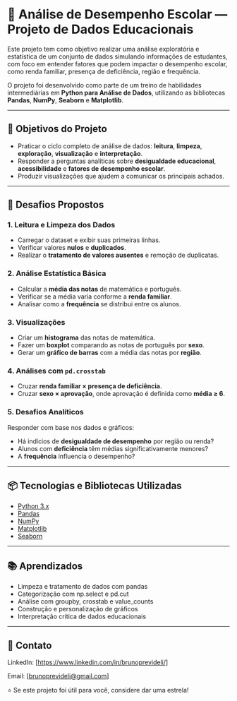 # 📘 Análise de Desempenho Escolar — Projeto de Dados Educacionais

Este projeto tem como objetivo realizar uma análise exploratória e estatística de um conjunto de dados simulando informações de estudantes, com foco em entender fatores que podem impactar o desempenho escolar, como renda familiar, presença de deficiência, região e frequência.

O projeto foi desenvolvido como parte de um treino de habilidades intermediárias em **Python para Análise de Dados**, utilizando as bibliotecas **Pandas**, **NumPy**, **Seaborn** e **Matplotlib**.

---

## 🎯 Objetivos do Projeto

- Praticar o ciclo completo de análise de dados: **leitura**, **limpeza**, **exploração**, **visualização** e **interpretação**.
- Responder a perguntas analíticas sobre **desigualdade educacional**, **acessibilidade** e **fatores de desempenho escolar**.
- Produzir visualizações que ajudem a comunicar os principais achados.

---

## 📝 Desafios Propostos

### 1. Leitura e Limpeza dos Dados

- Carregar o dataset e exibir suas primeiras linhas.
- Verificar valores **nulos** e **duplicados**.
- Realizar o **tratamento de valores ausentes** e remoção de duplicatas.

### 2. Análise Estatística Básica

- Calcular a **média das notas** de matemática e português.
- Verificar se a média varia conforme a **renda familiar**.
- Analisar como a **frequência** se distribui entre os alunos.

### 3. Visualizações

- Criar um **histograma** das notas de matemática.
- Fazer um **boxplot** comparando as notas de português por **sexo**.
- Gerar um **gráfico de barras** com a média das notas por **região**.

### 4. Análises com `pd.crosstab`

- Cruzar **renda familiar × presença de deficiência**.
- Cruzar **sexo × aprovação**, onde aprovação é definida como **média ≥ 6**.

### 5. Desafios Analíticos

Responder com base nos dados e gráficos:

- Há indícios de **desigualdade de desempenho** por região ou renda?
- Alunos com **deficiência** têm médias significativamente menores?
- A **frequência** influencia o desempenho?

---

## 📦 Tecnologias e Bibliotecas Utilizadas

- [Python 3.x](https://www.python.org/)
- [Pandas](https://pandas.pydata.org/)
- [NumPy](https://numpy.org/)
- [Matplotlib](https://matplotlib.org/)
- [Seaborn](https://seaborn.pydata.org/)

---

## 📚 Aprendizados

- Limpeza e tratamento de dados com pandas
- Categorização com np.select e pd.cut
- Análise com groupby, crosstab e value_counts
- Construção e personalização de gráficos
- Interpretação crítica de dados educacionais

---

## 🔗 Contato
LinkedIn: [https://www.linkedin.com/in/brunoprevideli/]

Email: [brunoprevideli@gmail.com]

⭐ Se este projeto foi útil para você, considere dar uma estrela!
